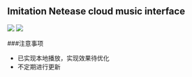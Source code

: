 ## Imitation Netease cloud music interface

![](https://img.shields.io/badge/license-Apache%202-blue.svg)
[![](https://img.shields.io/badge/API-19-orange.svg)](https://android-arsenal.com/api?level=19)

###注意事项
- 已实现本地播放，实现效果待优化
- 不定期进行更新

 

